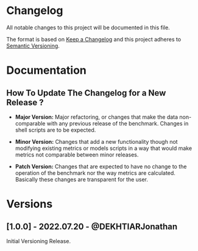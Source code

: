 # Changelog

All notable changes to this project will be documented in this file.

The format is based on [Keep a Changelog](https://keepachangelog.com/)
and this project adheres to [Semantic Versioning](https://semver.org/spec/v2.0.0.html).

<!--

============== Guiding Principles ==============

* Changelogs are for humans, not machines.
* There should be an entry for every single version.
* The same types of changes should be grouped.
* Versions and sections should be linkable.
* The latest version comes first.
* The release date of each version is displayed.
* Mention whether you follow Semantic Versioning.

--------------------------- TEMPLATE -------------------------------------

## [MAJOR.MINOR.PATCH] - YYYY.MM.DD - @UserDoingTheUpdate

Description of the change

-->

# Documentation

##  How To Update The Changelog for a New Release ?

 - **Major Version:** Major refactoring, or changes that make the data
                  non-comparable with any previous release of the benchmark.
                  Changes in shell scripts are to be expected.

 - **Minor Version:** Changes that add a new functionality though not modifying
                  existing metrics or models scripts in a way that would make
                  metrics not comparable between minor releases.

 - **Patch Version:** Changes that are expected to have no change to the operation
                  of the benchmark nor the way metrics are calculated.
                  Basically these changes are transparent for the user.

# Versions

<!-- YOU CAN EDIT FROM HERE -->

## [1.0.0] - 2022.07.20 - @DEKHTIARJonathan

Initial Versioning Release.

